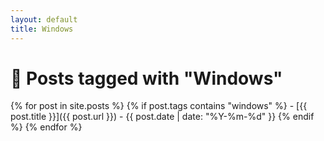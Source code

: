 ```yaml
---
layout: default
title: Windows
---
```


# 🐧 Posts tagged with "Windows"

{% for post in site.posts %}
  {% if post.tags contains "windows" %}
    - [{{ post.title }}]({{ post.url }}) - {{ post.date | date: "%Y-%m-%d" }}
  {% endif %}
{% endfor %}


